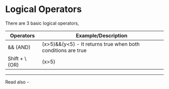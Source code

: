 # Logical Operators

There are 3 basic logical operators,

| Operators       | Example/Description                                          |
| --------------- | ------------------------------------------------------------ |
| && (AND)        | (x>5)&&(y<5) - It returns true when both conditions are true |
| Shift + \\ (OR) | (x>5)|| (y>5)                                                             |

---
Read also - 
